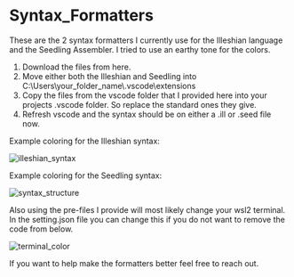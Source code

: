 # Syntax_Formatters

These are the 2 syntax formatters I currently use for the Illeshian language and the Seedling Assembler. I tried to use an earthy tone for the colors. 

1) Download the files from here.
2) Move either both the Illeshian and Seedling into C:\Users\your_folder_name\\.vscode\extensions
3) Copy the files from the vscode folder that I provided here into your projects .vscode folder. So replace the standard ones they give.
4) Refresh vscode and the syntax should be on either a .ill or .seed file now.

Example coloring for the Illeshian syntax:

![illeshian_syntax](https://github.com/user-attachments/assets/25f62aff-3fec-4a66-8a6f-c8dff955bfae)

Example coloring for the Seedling syntax:

![syntax_structure](https://github.com/user-attachments/assets/d70e33bb-b431-42cb-b7c8-8b5de2c0a67f)

Also using the pre-files I provide will most likely change your wsl2 terminal.
In the setting.json file you can change this if you do not want to remove the code from below.

![terminal_color](https://github.com/user-attachments/assets/44848b43-c6f4-4613-91e6-8623737e3b94)


If you want to help make the formatters better feel free to reach out.

